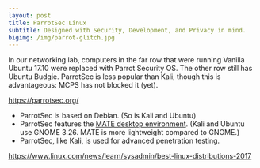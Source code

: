 ```yaml
---
layout: post
title: ParrotSec Linux
subtitle: Designed with Security, Development, and Privacy in mind.
bigimg: /img/parrot-glitch.jpg
---
```


In our networking lab, computers in the far row that were running Vanilla Ubuntu 17.10 were replaced with Parrot Security OS. The other row still has Ubuntu Budgie. ParrotSec is less popular than Kali, though this is advantageous: MCPS has not blocked it (yet).

<https://parrotsec.org/>

- ParrotSec is based on Debian. <light>(So is Kali and Ubuntu)</light>
- ParrotSec features the [MATE desktop environment](https://mate-desktop.org/). (Kali and Ubuntu use GNOME 3.26. MATE is more lightweight compared to GNOME.)
- ParrotSec, like Kali, is used for advanced penetration testing.

<https://www.linux.com/news/learn/sysadmin/best-linux-distributions-2017>
